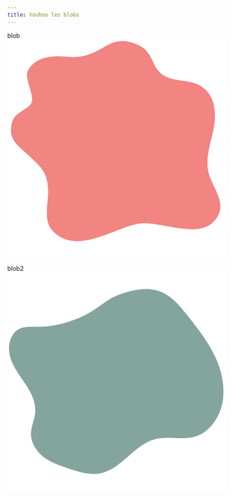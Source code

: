 ```yaml
---
title: Youhou les blobs
---
```

blob 
![Texte décrivant l'image](/images/Design_sans_titre-removebg-preview.png) 

blob2
![Texte décrivant l'image](/images/Design_sans_titre_2_-removebg-preview.png) 